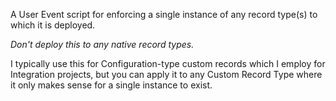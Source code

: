 A User Event script for enforcing a single instance of any record type(s) to which it is deployed.

*Don't deploy this to any native record types.*

I typically use this for Configuration-type custom records which I employ for Integration projects, but
you can apply it to any Custom Record Type where it only makes sense for a single instance to exist.
